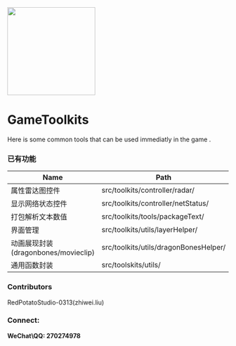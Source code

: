 <img src="https://github.com/BlackStar0313/gameToolkits/blob/master/imgPreview/icon_red_potato.png?raw=true" width = "200" />

# GameToolkits
Here is some common tools that can be used immediatly in the game .



### 已有功能
Name | Path
-------------- | ------------
属性雷达图控件 | src/toolkits/controller/radar/
显示网络状态控件 | src/toolkits/controller/netStatus/
打包解析文本数值 | src/toolkits/tools/packageText/
界面管理	| src/toolkits/utils/layerHelper/
动画展现封装(dragonbones/movieclip) | src/toolkits/utils/dragonBonesHelper/
通用函数封装 | src/toolskits/utils/

### Contributors
RedPotatoStudio-0313(zhiwei.liu)



### Connect:
**WeChat\QQ: 270274978**


